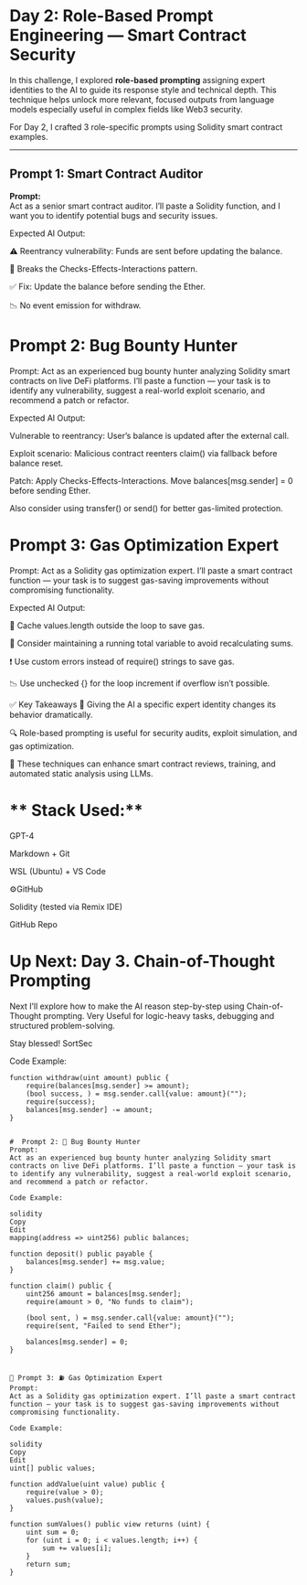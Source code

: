 #  Day 2: Role-Based Prompt Engineering — Smart Contract Security

In this challenge, I explored **role-based prompting** assigning expert identities to the AI to guide its response style and technical depth. This technique helps unlock more relevant, focused outputs from language models especially useful in complex fields like Web3 security.

For Day 2, I crafted 3 role-specific prompts using Solidity smart contract examples.

---

## Prompt 1:  Smart Contract Auditor

**Prompt:**  
Act as a senior smart contract auditor. I’ll paste a Solidity function, and I want you to identify potential bugs and security issues.

Expected AI Output:

⚠️ Reentrancy vulnerability: Funds are sent before updating the balance.

🧱 Breaks the Checks-Effects-Interactions pattern.

✅ Fix: Update the balance before sending the Ether.

📉 No event emission for withdraw.



#  Prompt 2:  Bug Bounty Hunter
Prompt:
Act as an experienced bug bounty hunter analyzing Solidity smart contracts on live DeFi platforms. I’ll paste a function — your task is to identify any vulnerability, suggest a real-world exploit scenario, and recommend a patch or refactor.

Expected AI Output:

Vulnerable to reentrancy: User’s balance is updated after the external call.

Exploit scenario: Malicious contract reenters claim() via fallback before balance reset.

Patch: Apply Checks-Effects-Interactions. Move balances[msg.sender] = 0 before sending Ether.

Also consider using transfer() or send() for better gas-limited protection.


 #  Prompt 3: Gas Optimization Expert
Prompt:
Act as a Solidity gas optimization expert. I’ll paste a smart contract function — your task is to suggest gas-saving improvements without compromising functionality.


Expected AI Output:

🔁 Cache values.length outside the loop to save gas.

💾 Consider maintaining a running total variable to avoid recalculating sums.

❗ Use custom errors instead of require() strings to save gas.

📉 Use unchecked {} for the loop increment if overflow isn’t possible.

✅ Key Takeaways
🧠 Giving the AI a specific expert identity changes its behavior dramatically.

🔍 Role-based prompting is useful for security audits, exploit simulation, and gas optimization.

🚀 These techniques can enhance smart contract reviews, training, and automated static analysis using LLMs.



# ** Stack Used:**

GPT-4

Markdown + Git

WSL (Ubuntu) + VS Code

⚙GitHub

Solidity (tested via Remix IDE)

GitHub Repo




# **Up Next:** Day 3. Chain-of-Thought Prompting
Next I’ll explore how to make the AI reason step-by-step using Chain-of-Thought prompting. Very Useful for logic-heavy tasks, debugging and structured problem-solving.

Stay blessed!
SortSec

Code Example:
```solidity
function withdraw(uint amount) public {
    require(balances[msg.sender] >= amount);
    (bool success, ) = msg.sender.call{value: amount}("");
    require(success);
    balances[msg.sender] -= amount;
}


#  Prompt 2: 👾 Bug Bounty Hunter
Prompt:
Act as an experienced bug bounty hunter analyzing Solidity smart contracts on live DeFi platforms. I’ll paste a function — your task is to identify any vulnerability, suggest a real-world exploit scenario, and recommend a patch or refactor.

Code Example:

solidity
Copy
Edit
mapping(address => uint256) public balances;

function deposit() public payable {
    balances[msg.sender] += msg.value;
}

function claim() public {
    uint256 amount = balances[msg.sender];
    require(amount > 0, "No funds to claim");

    (bool sent, ) = msg.sender.call{value: amount}("");
    require(sent, "Failed to send Ether");

    balances[msg.sender] = 0;
}


🎯 Prompt 3: ⛽ Gas Optimization Expert
Prompt:
Act as a Solidity gas optimization expert. I’ll paste a smart contract function — your task is to suggest gas-saving improvements without compromising functionality.

Code Example:

solidity
Copy
Edit
uint[] public values;

function addValue(uint value) public {
    require(value > 0);
    values.push(value);
}

function sumValues() public view returns (uint) {
    uint sum = 0;
    for (uint i = 0; i < values.length; i++) {
        sum += values[i];
    }
    return sum;
}


